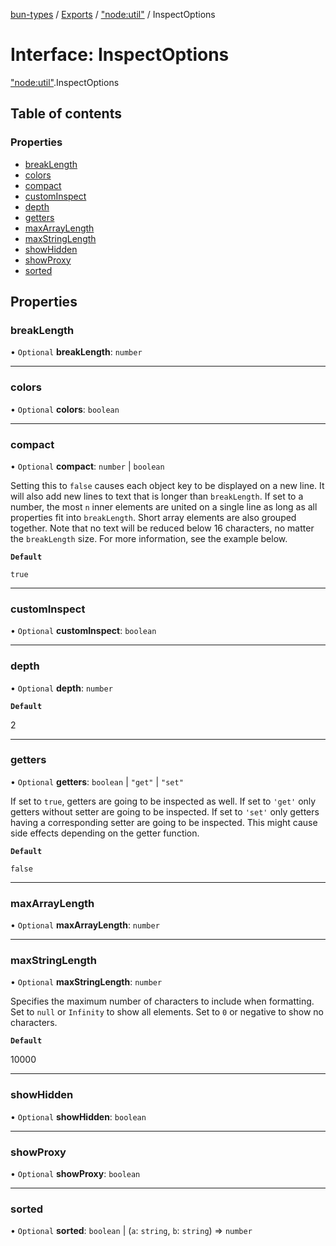 [bun-types](https://oven-sh.github.io/bun-types/README.md) / [Exports](https://oven-sh.github.io/bun-types/modules.md) / ["node:util"](https://oven-sh.github.io/bun-types/modules/node_util_.md) / InspectOptions

# Interface: InspectOptions

["node:util"](https://oven-sh.github.io/bun-types/modules/node_util_.md).InspectOptions

## Table of contents

### Properties

- [breakLength](https://oven-sh.github.io/bun-types/interfaces/node_util_.InspectOptions.md#breaklength)
- [colors](https://oven-sh.github.io/bun-types/interfaces/node_util_.InspectOptions.md#colors)
- [compact](https://oven-sh.github.io/bun-types/interfaces/node_util_.InspectOptions.md#compact)
- [customInspect](https://oven-sh.github.io/bun-types/interfaces/node_util_.InspectOptions.md#custominspect)
- [depth](https://oven-sh.github.io/bun-types/interfaces/node_util_.InspectOptions.md#depth)
- [getters](https://oven-sh.github.io/bun-types/interfaces/node_util_.InspectOptions.md#getters)
- [maxArrayLength](https://oven-sh.github.io/bun-types/interfaces/node_util_.InspectOptions.md#maxarraylength)
- [maxStringLength](https://oven-sh.github.io/bun-types/interfaces/node_util_.InspectOptions.md#maxstringlength)
- [showHidden](https://oven-sh.github.io/bun-types/interfaces/node_util_.InspectOptions.md#showhidden)
- [showProxy](https://oven-sh.github.io/bun-types/interfaces/node_util_.InspectOptions.md#showproxy)
- [sorted](https://oven-sh.github.io/bun-types/interfaces/node_util_.InspectOptions.md#sorted)

## Properties

### breakLength

• `Optional` **breakLength**: `number`

___

### colors

• `Optional` **colors**: `boolean`

___

### compact

• `Optional` **compact**: `number` \| `boolean`

Setting this to `false` causes each object key
to be displayed on a new line. It will also add new lines to text that is
longer than `breakLength`. If set to a number, the most `n` inner elements
are united on a single line as long as all properties fit into
`breakLength`. Short array elements are also grouped together. Note that no
text will be reduced below 16 characters, no matter the `breakLength` size.
For more information, see the example below.

**`Default`**

`true`

___

### customInspect

• `Optional` **customInspect**: `boolean`

___

### depth

• `Optional` **depth**: `number`

**`Default`**

2

___

### getters

• `Optional` **getters**: `boolean` \| ``"get"`` \| ``"set"``

If set to `true`, getters are going to be
inspected as well. If set to `'get'` only getters without setter are going
to be inspected. If set to `'set'` only getters having a corresponding
setter are going to be inspected. This might cause side effects depending on
the getter function.

**`Default`**

`false`

___

### maxArrayLength

• `Optional` **maxArrayLength**: `number`

___

### maxStringLength

• `Optional` **maxStringLength**: `number`

Specifies the maximum number of characters to
include when formatting. Set to `null` or `Infinity` to show all elements.
Set to `0` or negative to show no characters.

**`Default`**

10000

___

### showHidden

• `Optional` **showHidden**: `boolean`

___

### showProxy

• `Optional` **showProxy**: `boolean`

___

### sorted

• `Optional` **sorted**: `boolean` \| (`a`: `string`, `b`: `string`) => `number`
